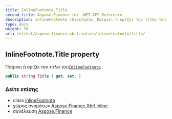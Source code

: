 ```yaml
---
title: InlineFootnote.Title
second_title: Aspose.Finance for .NET API Reference
description: InlineFootnote ιδιοκτησία. Παίρνει ή ορίζει τον τίτλο τουInlineFootnote .
type: docs
weight: 70
url: /el/net/aspose.finance.xbrl.inline/inlinefootnote/title/
---
```

## InlineFootnote.Title property

Παίρνει ή ορίζει τον τίτλο του[`InlineFootnote`](../) .

```csharp
public string Title { get; set; }
```

### Δείτε επίσης

* class [InlineFootnote](../)
* χώρος ονομάτων [Aspose.Finance.Xbrl.Inline](../../inlinefootnote/)
* συνέλευση [Aspose.Finance](../../../)


